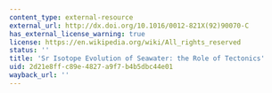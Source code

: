 ```yaml
---
content_type: external-resource
external_url: http://dx.doi.org/10.1016/0012-821X(92)90070-C
has_external_license_warning: true
license: https://en.wikipedia.org/wiki/All_rights_reserved
status: ''
title: 'Sr Isotope Evolution of Seawater: the Role of Tectonics'
uid: 2d21e8ff-c89e-4827-a9f7-b4b5dbc44e01
wayback_url: ''
---
```

